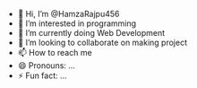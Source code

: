 - 👋 Hi, I’m @HamzaRajpu456
- 👀 I’m interested in programming 
- 🌱 I’m currently doing Web Development
- 💞️ I’m looking to collaborate on making project
- 📫 How to reach me
- 😄 Pronouns: ...
- ⚡ Fun fact: ...

<!---
HamzaRajpu456/HamzaRajpu456 is a ✨ special ✨ repository because its `README.md` (this file) appears on your GitHub profile.
You can click the Preview link to take a look at your changes.
--->
